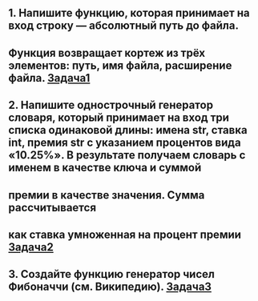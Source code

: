 ## 1. Напишите функцию, которая принимает на вход строку — абсолютный путь до файла. 
## Функция возвращает кортеж из трёх элементов: путь, имя файла, расширение файла. [Задача1](task_1.py)
## 2. Напишите однострочный генератор словаря, который принимает на вход три списка одинаковой длины: имена str, ставка int, премия str с указанием процентов вида «10.25%». В результате получаем словарь с именем в качестве ключа и суммой
## премии в качестве значения. Сумма рассчитывается
## как ставка умноженная на процент премии [Задача2](task_2.py)
## 3.  Создайте функцию генератор чисел Фибоначчи (см. Википедию). [Задача3](task_3.py)